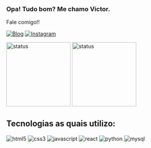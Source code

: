 ### Opa! Tudo bom? Me chamo Victor.

<p>Fale comigo!!</p>

[![Blog](https://img.shields.io/website?label=vic.dev&style=for-the-badge&url=https://vic-fmr.github.io/portfolio/)](https://vic-fmr.github.io/portfolio/)
[![Instagram](https://img.shields.io/badge/Instagram-E4405F?style=for-the-badge&logo=instagram&logoColor=white)]([https://vic-fmr.github.io/portfolio/](https://www.instagram.com/vfmarques12/))

<div>
  <img height="170em" alt="status" src="https://github-readme-stats.vercel.app/api?username=vic-fmr&show_icons=true&theme=dark">
  <img height="170em" alt="status" src="https://github-readme-stats.vercel.app/api/top-langs/?username=vic-fmr&layout=compact&theme=dark">
</div>

## Tecnologias as quais utilizo:

<div style="display: inline_block">
<img align="center" alt="html5" src="https://img.shields.io/badge/HTML5-E34F26?style=for-the-badge&logo=html5&logoColor=white">
<img align="center" alt="css3" src="https://img.shields.io/badge/CSS3-1572B6?style=for-the-badge&logo=css3&logoColor=white">
<img align="center" alt="javascript" src="https://img.shields.io/badge/JavaScript-F7DF1E?style=for-the-badge&logo=javascript&logoColor=black">
<img align="center" alt="react" src="https://img.shields.io/badge/React-20232A?style=for-the-badge&logo=react&logoColor=61DAFB">
<img align="center" alt="python" src="https://img.shields.io/badge/Python-14354C?style=for-the-badge&logo=python&logoColor=white">
<img align="center" alt="mysql" src="https://img.shields.io/badge/MySQL-00000F?style=for-the-badge&logo=mysql&logoColor=white">
</div>
